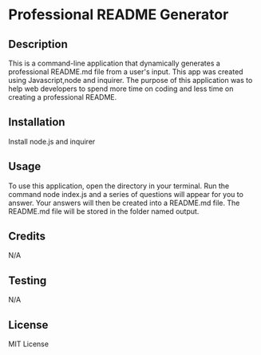 # Professional README Generator 

## Description
This is a command-line application that dynamically generates a professional README.md file from a user's input. This app was created using Javascript,node and inquirer. The purpose of this application was to help web developers to spend more time on coding and less time on creating a professional README.

## Installation
Install node.js and inquirer 

## Usage
To use this application, open the directory in your terminal.
Run the command node index.js and a series of questions will appear for you to answer.
Your answers will then be created into a README.md file.
The README.md file will be stored in the folder named output.

## Credits
N/A

## Testing 
N/A

## License 
MIT License